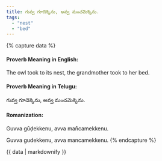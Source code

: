 ```yaml
---
title: గువ్వ గూడెక్కెను, అవ్వ మంచమెక్కెను.
tags:
  - "nest"
  - "bed"
---
```


{% capture data %}
#### Proverb Meaning in English:
The owl took to its nest, the grandmother took to her bed.

#### Proverb Meaning in Telugu:
గువ్వ గూడెక్కెను, అవ్వ మంచమెక్కెను.

#### Romanization:
Guvva gūḍekkenu, avva man̄camekkenu.

Guvva gudekkenu, avva mancamekkenu.
{% endcapture %}

{{ data | markdownify }}

